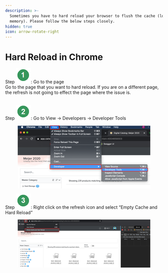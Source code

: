 ```yaml
---
description: >-
  Sometimes you have to hard reload your browser to flush the cache (local
  memory). Please follow the below steps closely.
hidden: true
icon: arrow-rotate-right
---
```


# Hard Reload in Chrome

Step <img src=".gitbook/assets/image (1160).png" alt="" data-size="line">: Go to the page\
Go to the page that you want to hard reload. If you are on a different page, the refresh is not going to effect the page where the issue is.

\
Step <img src=".gitbook/assets/image (1161).png" alt="" data-size="line">: Go to View → Developers → Developer Tools

<figure><img src=".gitbook/assets/image (1163).png" alt=""><figcaption></figcaption></figure>

Step <img src=".gitbook/assets/image (1162).png" alt="" data-size="line">: Right click on the refresh icon and select “Empty Cache and Hard Reload”

<figure><img src=".gitbook/assets/image (1164).png" alt=""><figcaption></figcaption></figure>
